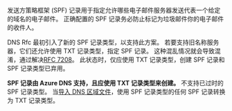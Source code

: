 发送方策略框架 (SPF) 记录用于指定允许哪些电子邮件服务器发送代表一个给定的域名的电子邮件。  正确配置的 SPF 记录务必防止标记为垃圾邮件你的电子邮件的收件人。

DNS Rfc 最初引入了新的 SPF 记录类型，以支持此方案。 若要支持旧名称服务器，它们还允许使用 TXT 记录类型，指定 SPF 记录。  这种混乱情况就会导致混淆，通过解决[RFC 7208](http://tools.ietf.org/html/rfc7208#section-3.1)。  此状态时，仅应使用 TXT 记录类型，创建 SPF 记录和 SPF 记录类型已弃用。

**SPF 记录由 Azure DNS 支持，且应使用 TXT 记录类型来创建。** 不支持已过时的 SPF 记录类型。 当[导入 DNS 区域文件](../articles/dns/dns-import-export.md)，使用 SPF 记录类型的任何 SPF 记录转换为 TXT 记录类型。